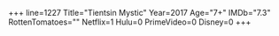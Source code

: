 +++
line=1227
Title="Tientsin Mystic"
Year=2017
Age="7+"
IMDb="7.3"
RottenTomatoes=""
Netflix=1
Hulu=0
PrimeVideo=0
Disney=0
+++

